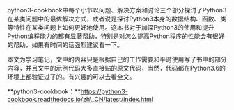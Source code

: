 python3-cookbook中每个小节以问题、解决方案和讨论三个部分探讨了Python3在某类问题中的最优解决方式，或者说是探讨Python3本身的数据结构、函数、类等特性在某类问题上如何更好地使用。这本书对于加深Python3的使用和提升Python编程能力的都有显著帮助，特别是对怎么提高Python程序的性能会有很好的帮助，如果有时间的话强烈建议看一下。

本文为学习笔记，文中的内容只是根据自己的工作需要和平时使用写了书中的部分内容，并且文中的示例代码大多直接贴的原文代码，当然，代码都在Python3.6的环境上都验证过了的。有兴趣的可以去看全文。

**python3-cookbook：**https://python3-cookbook.readthedocs.io/zh\_CN/latest/index.html

